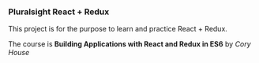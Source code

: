 ### Pluralsight React + Redux
This project is for the purpose to learn and practice React + Redux.

The course is **Building Applications with React and Redux in ES6** by *Cory House*
